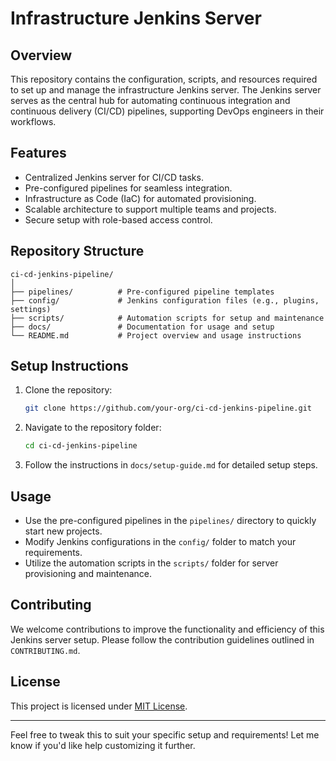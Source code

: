 

# Infrastructure Jenkins Server

## Overview
This repository contains the configuration, scripts, and resources required to set up and manage the infrastructure Jenkins server. The Jenkins server serves as the central hub for automating continuous integration and continuous delivery (CI/CD) pipelines, supporting DevOps engineers in their workflows.

## Features
- Centralized Jenkins server for CI/CD tasks.
- Pre-configured pipelines for seamless integration.
- Infrastructure as Code (IaC) for automated provisioning.
- Scalable architecture to support multiple teams and projects.
- Secure setup with role-based access control.

## Repository Structure
```
ci-cd-jenkins-pipeline/
│
├── pipelines/          # Pre-configured pipeline templates
├── config/             # Jenkins configuration files (e.g., plugins, settings)
├── scripts/            # Automation scripts for setup and maintenance
├── docs/               # Documentation for usage and setup
└── README.md           # Project overview and usage instructions
```

## Setup Instructions
1. Clone the repository:
   ```bash
   git clone https://github.com/your-org/ci-cd-jenkins-pipeline.git
   ```
2. Navigate to the repository folder:
   ```bash
   cd ci-cd-jenkins-pipeline
   ```
3. Follow the instructions in `docs/setup-guide.md` for detailed setup steps.

## Usage
- Use the pre-configured pipelines in the `pipelines/` directory to quickly start new projects.
- Modify Jenkins configurations in the `config/` folder to match your requirements.
- Utilize the automation scripts in the `scripts/` folder for server provisioning and maintenance.

## Contributing
We welcome contributions to improve the functionality and efficiency of this Jenkins server setup. Please follow the contribution guidelines outlined in `CONTRIBUTING.md`.

## License
This project is licensed under [MIT License](LICENSE).

---

Feel free to tweak this to suit your specific setup and requirements! Let me know if you'd like help customizing it further.
